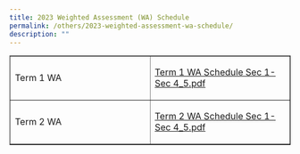 ```yaml
---
title: 2023 Weighted Assessment (WA) Schedule
permalink: /others/2023-weighted-assessment-wa-schedule/
description: ""
---
```

<table style="border-collapse: collapse; width: 100%;" border="1">
<tbody>
<tr>
<td style="width: 50%;">
<p>Term 1 WA</p>
</td>
<td style="width: 50%;">
<p><a class="refobj" href="/files/Term%201%20WA%20Schedule%20Sec%201-Sec%204_5.pdf">Term 1 WA Schedule Sec 1-Sec 4_5.pdf</a></p>
</td>
</tr>
<tr>
<td style="width: 50%;">
<p>Term 2 WA</p>
</td>
<td style="width: 50%;">
<p><a class="refobj" href="/files/term%202%20wa%20schedule%20sec%201-sec%204_5.pdf">Term 2 WA Schedule Sec 1-Sec 4_5.pdf</a></p>
</td>
</tr>
</tbody>
</table>